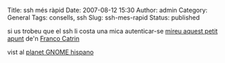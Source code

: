 Title: ssh més ràpid
Date: 2007-08-12 15:30
Author: admin
Category: General
Tags: consells, ssh
Slug: ssh-mes-rapid
Status: published

si us trobeu que el ssh li costa una mica autenticar-se <a href="http://www.tuxpan.com/fcatrin/es/comments.php?guid=20070811" target="_blank" rel="noopener">mireu aquest petit apunt</a> de'n <a href="http://www.tuxpan.com/fcatrin/es/index.php" target="_blank" rel="noopener">Franco Catrin</a>

vist al <a href="http://planeta.es.gnome.org/" target="_blank" rel="noopener">planet GNOME hispano</a>
